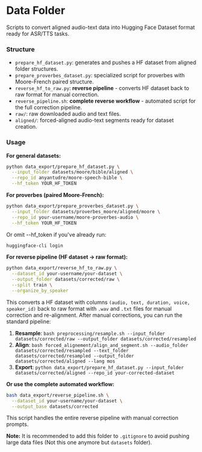 # Data Folder
Scripts to convert aligned audio-text data into Hugging Face Dataset format ready for ASR/TTS tasks.


### Structure
- `prepare_hf_dataset.py`: generates and pushes a HF dataset from aligned folder structures.
- `prepare_proverbes_dataset.py`: specialized script for proverbes with Moore-French paired structure.
- `reverse_hf_to_raw.py`: **reverse pipeline** - converts HF dataset back to raw format for manual correction.
- `reverse_pipeline.sh`: **complete reverse workflow** - automated script for the full correction pipeline.
- `raw/`: raw downloaded audio and text files.
- `aligned/`: forced-aligned audio-text segments ready for dataset creation.


### Usage

**For general datasets:**
```bash
python data_export/prepare_hf_dataset.py \
  --input_folder datasets/moore/bible/aligned \
  --repo_id anyantudre/moore-speech-bible \
  --hf_token YOUR_HF_TOKEN
```

**For proverbes (paired Moore-French):**
```bash
python data_export/prepare_proverbes_dataset.py \
  --input_folder datasets/proverbes_moore/aligned/moore \
  --repo_id your-username/moore-proverbes-audio \
  --hf_token YOUR_HF_TOKEN
```

Or omit --hf_token if you've already run:
```bash
huggingface-cli login
```

**For reverse pipeline (HF dataset → raw format):**
```bash
python data_export/reverse_hf_to_raw.py \
  --dataset_id your-username/your-dataset \
  --output_folder datasets/corrected/raw \
  --split train \
  --organize_by_speaker
```

This converts a HF dataset with columns `(audio, text, duration, voice, speaker_id)` back to raw format with `.wav` and `.txt` files for manual correction and re-alignment. After manual corrections, you can run the standard pipeline:

1. **Resample**: `bash preprocessing/resample.sh --input_folder datasets/corrected/raw --output_folder datasets/corrected/resampled`
2. **Align**: `bash forced_alignement/align_and_segment.sh --audio_folder datasets/corrected/resampled --text_folder datasets/corrected/resampled --output_folder datasets/corrected/aligned --lang mos`
3. **Export**: `python data_export/prepare_hf_dataset.py --input_folder datasets/corrected/aligned --repo_id your-corrected-dataset`

**Or use the complete automated workflow:**
```bash
bash data_export/reverse_pipeline.sh \
  --dataset_id your-username/your-dataset \
  --output_base datasets/corrected
```
This script handles the entire reverse pipeline with manual correction prompts.

**Note:** It is recommended to add this folder to `.gitignore` to avoid pushing large data files (Not this one anymore but `datasets` folder).